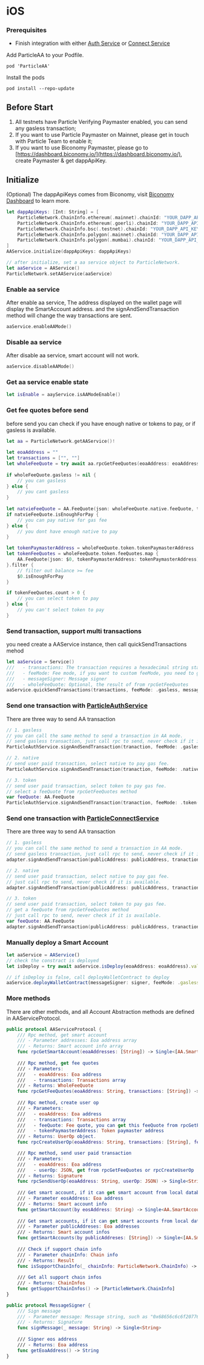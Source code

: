 # iOS

### Prerequisites <a href="#prerequisites" id="prerequisites"></a>

* Finish integration with either [Auth Service](../auth-service/sdks/ios.md) or [Connect Service](../connect-service/sdks/ios.md)

Add ParticleAA to your Podfile.

```
pod 'ParticleAA'
```

Install the pods

```
pod install --repo-update
```

## Before Start

1. All testnets have Particle Verifying Paymaster enabled, you can send any gasless transaction;
2. If you want to use Particle Paymaster on Mainnet, please get in touch with Particle Team to enable it;
3. If you want to use Biconomy Paymaster, please go to [https://dashboard.biconomy.io/](https://dashboard.biconomy.io/),  create Paymaster & get dappApiKey.

## Initialize

(Optional) The dappApiKeys comes from Biconomy, visit [Biconomy Dashboard](https://dashboard.biconomy.io/) to learn more.

```swift
let dappApiKeys: [Int: String] = [
    ParticleNetwork.ChainInfo.ethereum(.mainnet).chainId: "YOUR_DAPP_API_KEY",
    ParticleNetwork.ChainInfo.ethereum(.goerli).chainId: "YOUR_DAPP_API_KEY",
    ParticleNetwork.ChainInfo.bsc(.testnet).chainId: "YOUR_DAPP_API_KEY",
    ParticleNetwork.ChainInfo.polygon(.mainnet).chainId: "YOUR_DAPP_API_KEY",
    ParticleNetwork.ChainInfo.polygon(.mumbai).chainId: "YOUR_DAPP_API_KEY"
]
AAService.initialize(dappApiKeys: dappApiKeys)

// after initialize, set a aa service object to ParticleNetwork.
let aaService = AAService()
ParticleNetwork.setAAService(aaService)
```

### Enable aa service

After enable aa service, The address displayed on the wallet page will display the SmartAccount address. and the signAndSendTransaction method will change the way transactions are sent.

```swift
aaService.enableAAMode()
```

### Disable aa service

After disable aa service, smart account will not work.

```swift
aaService.disableAAMode()
```

### Get aa service enable state

```swift
let isEnable = aayService.isAAModeEnable()
```

### Get fee quotes before send

before send you can check if you have enough native or tokens to pay, or if gasless is available.

```swift
let aa = ParticleNetwork.getAAService()!
        
let eoaAddress = ""
let transactions = ["", ""]
let wholeFeeQuote = try await aa.rpcGetFeeQuotes(eoaAddress: eoaAddress, transactions: transactions).value
    
if wholeFeeQuote.gasless != nil {
    // you can gasless
} else {
    // you cant gasless
}
    
let natvieFeeQuote = AA.FeeQuote(json: wholeFeeQuote.native.feeQuote, tokenPaymasterAddress: "")
if natvieFeeQuote.isEnoughForPay {
    // you can pay native for gas fee
} else {
    // you dont have enough native to pay
}

let tokenPaymasterAddress = wholeFeeQuote.token.tokenPaymasterAddress
let tokenFeeQuotes = wholeFeeQuote.token.feeQuotes.map {
    AA.FeeQuote(json: $0, tokenPaymasterAddress: tokenPaymasterAddress)
}.filter {
    // filter out balance >= fee
    $0.isEnoughForPay
}

if tokenFeeQuotes.count > 0 {
    // you can select token to pay
} else {
    // you can't select token to pay
}
```

### Send transaction, support multi transactions&#x20;

you need create a AAService instance, then call quickSendTransactions mehod&#x20;

```swift
let aaService = Service()
///   - transactions: The transaction requires a hexadecimal string starting with "0x".
///   - feeMode: Fee mode, if you want to custom feeMode, you need to get a feeQuote from rpcGetFeeQuotes method
///   - messageSigner: Message signer
///   - wholeFeeQuote: Optional, the result of from rpcGetFeeQuotes
aaService.quickSendTransactions(transactions, feeMode: .gasless, messageSigner: messageSigner, wholeFeeQuote: wholeFeeQuote)
```

### Send one transaction with [ParticleAuthService](../auth-service/sdks/ios.md)

There are three way to send AA transaction

```swift
// 1. gasless
// you can call the same method to send a transaction in AA mode.
// send gasless transaction, just call rpc to send, never check if it is available.
ParticleAuthService.signAndSendTransaction(tranaction, feeMode: .gasless)

// 2. native
// send user paid transaction, select native to pay gas fee.
ParticleAuthService.signAndSendTransaction(tranaction, feeMode: .native)

// 3. token
// send user paid transaction, select token to pay gas fee.
// select a feeQuote from rpcGetFeeQuotes method
var feeQuote: AA.FeeQuote
ParticleAuthService.signAndSendTransaction(tranaction, feeMode: .token(feeQuote))
```

### Send one transaction with [ParticleConnectService](../connect-service/sdks/ios.md)

There are three way to send AA transaction

```swift
// 1. gasless
// you can call the same method to send a transaction in AA mode.
// send gasless transaction, just call rpc to send, never check if it is available.
adapter.signAndSendTransaction(publicAddress: publicAddress, tranaction, feeMode: .gasless)

// 2. native
// send user paid transaction, select native to pay gas fee.
// just call rpc to send, never check if it is available.
adapter.signAndSendTransaction(publicAddress: publicAddress, tranaction, feeMode: .native)

// 3. token
// send user paid transaction, select token to pay gas fee.
// get a feeQuote from rpcGetFeeQuotes method
// just call rpc to send, never check if it is available.
var feeQuote: AA.FeeQuote
adapter.signAndSendTransaction(publicAddress: publicAddress, tranaction, feeMode: .token(feeQuote))
```

### Manually deploy a Smart Account

```typescript
let aaService = AAService()
// check the constract is deployed
let isDeploy = try await aaService.isDeploy(eoaAddress: eoaAddress).value

// if isDeploy is false, call deployWalletContract to deploy
aaService.deployWalletContract(messageSigner: signer, feeMode: .gasless)
```

### More methods

There are other methods, and all Account Abstraction methods are defined in  AAServiceProtocol.

```swift
public protocol AAServiceProtocol {
    /// Rpc method, get smart account
    /// - Parameter addresses: Eoa address array
    /// - Returns: Smart account info array
    func rpcGetSmartAccount(eoaAddresses: [String]) -> Single<[AA.SmartAccountInfo]>
    
    /// Rpc method, get fee quotes
    /// - Parameters:
    ///   - eoaAddress: Eoa address
    ///   - transactions: Transactions array
    /// - Returns: WholeFeeQuote
    func rpcGetFeeQuotes(eoaAddress: String, transactions: [String]) -> Single<AA.WholeFeeQuote>
    
    /// Rpc method, create user op
    /// - Parameters:
    ///   - eoaAddress: Eoa address
    ///   - transactions: Transactions array
    ///   - feeQuote: Fee quote, you can get this feeQuote from rpcGetFeeQuotes method.
    ///   - tokenPaymasterAddress: Token paymaster address
    /// - Returns: UserOp object.
    func rpcCreateUserOp(eoaAddress: String, transactions: [String], feeQuote: AA.FeeQuote, tokenPaymasterAddress: String) -> Single<AA.UserOp>

    /// Rpc method, send user paid transaction
    /// - Parameters:
    ///   - eoaAddress: Eoa address
    ///   - userOp: JSON, get from rpcGetFeeQuotes or rpcCreateUserOp
    /// - Returns: Signature
    func rpcSendUserOp(eoaAddress: String, userOp: JSON) -> Single<String>
    
    /// Get smart account, if it can get smart account from local database, should return it directly, otherwise get it from rpc.
    /// - Parameter eosAddress: Eoa address
    /// - Returns: Smart account info
    func getSmartAccount(by eosAddress: String) -> Single<AA.SmartAccountInfo>
    
    /// Get smart accounts, if it can get smart accounts from local database, should return them directly, otherwise get them from rpc.
    /// - Parameter publicAddreses: Eoa addresses
    /// - Returns: Smart account infos
    func getSmartAccounts(by publicAddreses: [String]) -> Single<[AA.SmartAccountInfo]>
    
    /// Check if support chain info
    /// - Parameter chainInfo: Chain info
    /// - Returns: Result
    func isSupportChainInfo(_ chainInfo: ParticleNetwork.ChainInfo) -> Bool
    
    /// Get all support chain infos
    /// - Returns: ChainInfos
    func getSupportChainInfos() -> [ParticleNetwork.ChainInfo]
}

public protocol MessageSigner {
    /// Sign message
    /// - Parameter message: Message string, such as "0x68656c6c6f20776f726c64"
    /// - Returns: Signature
    func signMessage(_ message: String) -> Single<String>
    
    /// Signer eos address
    /// - Returns: Eoa address
    func getEoaAddress() -> String
}
```

